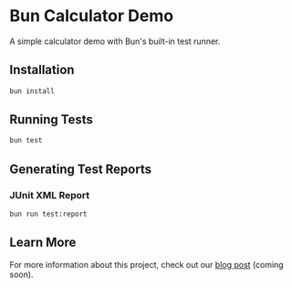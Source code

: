 # Bun Calculator Demo

A simple calculator demo with Bun's built-in test runner.

## Installation

```bash
bun install
```

## Running Tests

```bash
bun test

```

## Generating Test Reports

### JUnit XML Report

```bash
bun run test:report
```

## Learn More

For more information about this project, check out our [blog post](https://example.com/blog-post) (coming soon).
